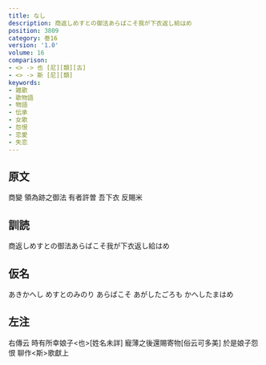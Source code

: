 ```yaml
---
title: なし
description: 商返しめすとの御法あらばこそ我が下衣返し給はめ
position: 3809
category: 巻16
version: '1.0'
volume: 16
comparison:
- <> -> 也 [尼][類][古]
- <> -> 斯 [尼][類]
keywords:
- 雑歌
- 歌物語
- 物語
- 伝承
- 女歌
- 怨恨
- 恋愛
- 失恋
---
```


## 原文

商變 領為跡之御法 有者許曽 吾下衣 反賜米

## 訓読

商返しめすとの御法あらばこそ我が下衣返し給はめ

## 仮名

あきかへし めすとのみのり あらばこそ あがしたごろも かへしたまはめ

## 左注

右傳云 時有所幸娘子<也>[姓名未詳] 寵薄之後還賜寄物[俗云可多美] 於是娘子怨恨 聊作<斯>歌獻上
